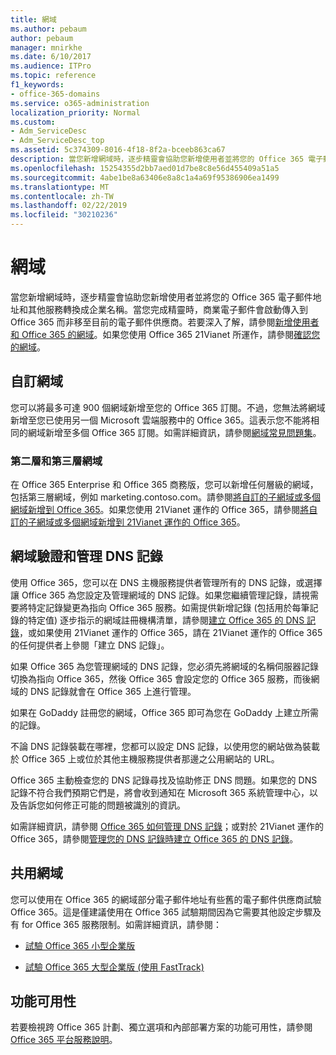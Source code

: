 ```yaml
---
title: 網域
ms.author: pebaum
author: pebaum
manager: mnirkhe
ms.date: 6/10/2017
ms.audience: ITPro
ms.topic: reference
f1_keywords:
- office-365-domains
ms.service: o365-administration
localization_priority: Normal
ms.custom:
- Adm_ServiceDesc
- Adm_ServiceDesc_top
ms.assetid: 5c374309-8016-4f18-8f2a-bceeb863ca67
description: 當您新增網域時，逐步精靈會協助您新增使用者並將您的 Office 365 電子郵件地址和其他服務轉換成企業名稱。當您完成精靈時，商業電子郵件會啟動傳入到 Office 365 而非移至目前的電子郵件供應商。若要深入了解，請參閱新增使用者和網域至 Office 365。如果您使用 Office 365 21Vianet 所運作，請參閱確認您的網域。
ms.openlocfilehash: 15254355d2bb7aed01d7be8c8e56d455409a51a5
ms.sourcegitcommit: 4abe1be8a63406e8a8c1a4a69f95386906ea1499
ms.translationtype: MT
ms.contentlocale: zh-TW
ms.lasthandoff: 02/22/2019
ms.locfileid: "30210236"
---
```

# <a name="domains"></a>網域

當您新增網域時，逐步精靈會協助您新增使用者並將您的 Office 365 電子郵件地址和其他服務轉換成企業名稱。當您完成精靈時，商業電子郵件會啟動傳入到 Office 365 而非移至目前的電子郵件供應商。若要深入了解，請參閱[新增使用者和 Office 365 的網域](https://support.office.com/article/6383f56d-3d09-4dcb-9b41-b5f5a5efd611)。如果您使用 Office 365 21Vianet 所運作，請參閱[確認您的網域](http://go.microsoft.com/fwlink/?LinkID=733344&amp;clcid=0x409)。
  
## <a name="custom-domains"></a>自訂網域
<a name="BKMK_CustomDomains"> </a>

您可以將最多可達 900 個網域新增至您的 Office 365 訂閱。不過，您無法將網域新增至您已使用另一個 Microsoft 雲端服務中的 Office 365。這表示您不能將相同的網域新增至多個 Office 365 訂閱。如需詳細資訊，請參閱[網域常見問題集](https://support.office.com/en-us/article/Domains-FAQ-1272bad0-4bd4-4796-8005-67d6fb3afc5a)。
  
### <a name="second-and-third-level-domains"></a>第二層和第三層網域
<a name="BKMK_SecondAndThirdLevelDomains"> </a>

在 Office 365 Enterprise 和 Office 365 商務版，您可以新增任何層級的網域，包括第三層網域，例如 marketing.contoso.com。請參閱[將自訂的子網域或多個網域新增到 Office 365](http://go.microsoft.com/fwlink/?LinkID=733345&amp;clcid=0x409)。如果您使用 21Vianet 運作的 Office 365，請參閱[將自訂的子網域或多個網域新增到 21Vianet 運作的 Office 365](http://go.microsoft.com/fwlink/?LinkID=733346&amp;clcid=0x409)。
  
## <a name="domain-verification-and-managing-dns-records"></a>網域驗證和管理 DNS 記錄
<a name="BKMK_ManagingDNSRecords"> </a>

使用 Office 365，您可以在 DNS 主機服務提供者管理所有的 DNS 記錄，或選擇讓 Office 365 為您設定及管理網域的 DNS 記錄。如果您繼續管理記錄，請視需要將特定記錄變更為指向 Office 365 服務。如需提供新增記錄 (包括用於每筆記錄的特定值) 逐步指示的網域註冊機構清單，請參閱[建立 Office 365 的 DNS 記錄](https://go.microsoft.com/fwlink/p/?LinkID=270173)，或如果使用 21Vianet 運作的 Office 365，請在 21Vianet 運作的 Office 365 的任何提供者上參閱「建立 DNS 記錄」。 
  
如果 Office 365 為您管理網域的 DNS 記錄，您必須先將網域的名稱伺服器記錄切換為指向 Office 365，然後 Office 365 會設定您的 Office 365 服務，而後網域的 DNS 記錄就會在 Office 365 上進行管理。
  
如果在 GoDaddy 註冊您的網域，Office 365 即可為您在 GoDaddy 上建立所需的記錄。 
  
不論 DNS 記錄裝載在哪裡，您都可以設定 DNS 記錄，以使用您的網站做為裝載於 Office 365 上或位於其他主機服務提供者那邊之公用網站的 URL。 
  
Office 365 主動檢查您的 DNS 記錄尋找及協助修正 DNS 問題。如果您的 DNS 記錄不符合我們預期它們是，將會收到通知在 Microsoft 365 系統管理中心，以及告訴您如何修正可能的問題被識別的資訊。
  
如需詳細資訊，請參閱 [Office 365 如何管理 DNS 記錄](https://go.microsoft.com/fwlink/p/?LinkID=270144)；或對於 21Vianet 運作的 Office 365，請參閱[管理您的 DNS 記錄時建立 Office 365 的 DNS 記錄](http://go.microsoft.com/fwlink/?LinkID=817326&amp;clcid=0x409)。
  
## <a name="sharing-a-domain"></a>共用網域
<a name="BKMK_ManagingDNSRecords"> </a>

您可以使用在 Office 365 的網域部分電子郵件地址有些舊的電子郵件供應商試驗 Office 365。這是僅建議使用在 Office 365 試驗期間因為它需要其他設定步驟及有 for Office 365 服務限制。如需詳細資訊，請參閱：
  
- [試驗 Office 365 小型企業版](https://support.office.com/article/39cee536-6a03-40cf-b9c1-f301bb6001d7)
    
- [試驗 Office 365 大型企業版 (使用 FastTrack)](https://fasttrack.office.com/onboard)
    
## <a name="feature-availability"></a>功能可用性
<a name="BKMK_ManagingDNSRecords"> </a>

若要檢視跨 Office 365 計劃、獨立選項和內部部署方案的功能可用性，請參閱 [Office 365 平台服務說明](https://technet.microsoft.com/en-us/library/office-365-platform-service-description.aspx)。
  

